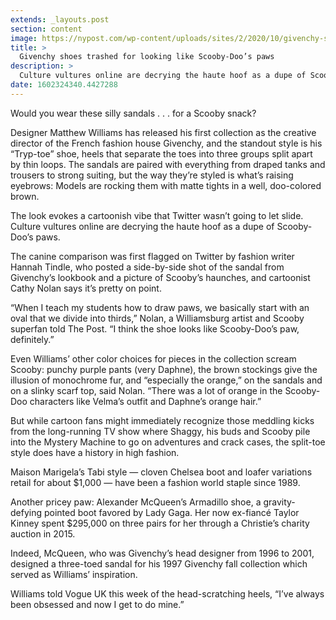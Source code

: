 ```yaml
--- 
extends: _layouts.post 
section: content 
image: https://nypost.com/wp-content/uploads/sites/2/2020/10/givenchy-scooby-doo.jpg?quality=90&strip=all&w=1200 
title: > 
  Givenchy shoes trashed for looking like Scooby-Doo’s paws 
description: > 
  Culture vultures online are decrying the haute hoof as a dupe of Scooby-Doo’s paws.Maison Marigela’s Tabi style — cloven Chelsea boot and loafer variations retail for about $1,000 — have been a fashion world staple since 1989.Her now ex-fiancé Taylor Kinney spent $295,000 on three pairs for her through a Christie’s charity auction in 2015.Indeed, McQueen, who was Givenchy’s head designer from 1996 to 2001, designed a three-toed sandal for his 1997 Givenchy fall collection which served as Williams’ inspiration.Williams told Vogue UK this week of the head-scratching heels, “I’ve always been obsessed and now I get to do mine.” 
date: 1602324340.4427288 
--- 
```

Would you wear these silly sandals . . . for a Scooby snack?

Designer Matthew Williams has released his first collection as the creative director of the French fashion house Givenchy, and the standout style is his “Tryp-toe” shoe, heels that separate the toes into three groups split apart by thin loops. The sandals are paired with everything from draped tanks and trousers to strong suiting, but the way they’re styled is what’s raising eyebrows: Models are rocking them with matte tights in a well, doo-colored brown.

The look evokes a cartoonish vibe that Twitter wasn’t going to let slide. Culture vultures online are decrying the haute hoof as a dupe of Scooby-Doo’s paws.

The canine comparison was first flagged on Twitter by fashion writer Hannah Tindle, who posted a side-by-side shot of the sandal from Givenchy’s lookbook and a picture of Scooby’s haunches, and cartoonist Cathy Nolan says it’s pretty on point.

“When I teach my students how to draw paws, we basically start with an oval that we divide into thirds,” Nolan, a Williamsburg artist and Scooby superfan told The Post. “I think the shoe looks like Scooby-Doo’s paw, definitely.”

Even Williams’ other color choices for pieces in the collection scream Scooby: punchy purple pants (very Daphne), the brown stockings give the illusion of monochrome fur, and “especially the orange,” on the sandals and on a slinky scarf top, said Nolan. “There was a lot of orange in the Scooby-Doo characters like Velma’s outfit and Daphne’s orange hair.”

But while cartoon fans might immediately recognize those meddling kicks from the long-running TV show where Shaggy, his buds and Scooby pile into the Mystery Machine to go on adventures and crack cases, the split-toe style does have a history in high fashion.

Maison Marigela’s Tabi style — cloven Chelsea boot and loafer variations retail for about $1,000 — have been a fashion world staple since 1989.

Another pricey paw: Alexander McQueen’s Armadillo shoe, a gravity-defying pointed boot favored by Lady Gaga. Her now ex-fiancé Taylor Kinney spent $295,000 on three pairs for her through a Christie’s charity auction in 2015.

Indeed, McQueen, who was Givenchy’s head designer from 1996 to 2001, designed a three-toed sandal for his 1997 Givenchy fall collection which served as Williams’ inspiration.

Williams told Vogue UK this week of the head-scratching heels, “I’ve always been obsessed and now I get to do mine.”